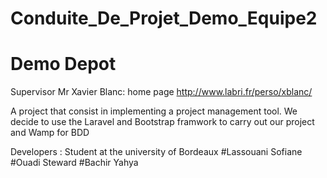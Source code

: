 # Conduite_De_Projet_Demo_Equipe2
# Demo Depot 

Supervisor Mr Xavier Blanc: home page http://www.labri.fr/perso/xblanc/


A project that consist in implementing a project management tool.
We decide to use the Laravel and Bootstrap framwork to carry out our project and Wamp for BDD



Developers :
Student at the university of Bordeaux
#Lassouani Sofiane
#Ouadi Steward
#Bachir Yahya
